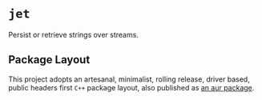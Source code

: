 
# `jet`
Persist or retrieve strings over streams.

## Package Layout
This project adopts an artesanal, minimalist, rolling release, driver based, public headers first `C++` package layout, also published as [an aur package](https://aur.archlinux.org/packages/jet-git/).
